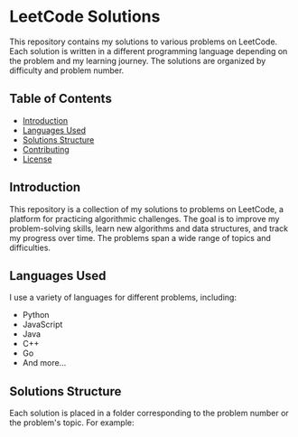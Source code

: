# LeetCode Solutions

This repository contains my solutions to various problems on LeetCode. Each solution is written in a different programming language depending on the problem and my learning journey. The solutions are organized by difficulty and problem number.

## Table of Contents

- [Introduction](#introduction)
- [Languages Used](#languages-used)
- [Solutions Structure](#solutions-structure)
- [Contributing](#contributing)
- [License](#license)

## Introduction

This repository is a collection of my solutions to problems on LeetCode, a platform for practicing algorithmic challenges. The goal is to improve my problem-solving skills, learn new algorithms and data structures, and track my progress over time. The problems span a wide range of topics and difficulties.

## Languages Used

I use a variety of languages for different problems, including:

- Python
- JavaScript
- Java
- C++
- Go
- And more...

## Solutions Structure

Each solution is placed in a folder corresponding to the problem number or the problem's topic. For example:


